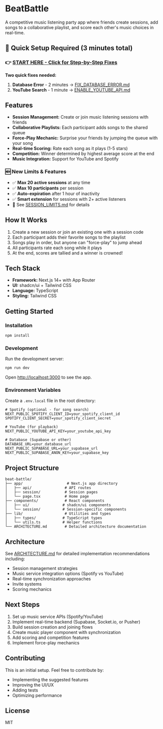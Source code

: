 # BeatBattle

A competitive music listening party app where friends create sessions, add songs to a collaborative playlist, and score each other's music choices in real-time.

## 🚨 Quick Setup Required (3 minutes total)

### 👉 **[START HERE - Click for Step-by-Step Fixes](START_HERE.md)**

**Two quick fixes needed:**
1. **Database Error** - 2 minutes → [FIX_DATABASE_ERROR.md](FIX_DATABASE_ERROR.md)
2. **YouTube Search** - 1 minute → [ENABLE_YOUTUBE_API.md](ENABLE_YOUTUBE_API.md)

## Features

- **Session Management:** Create or join music listening sessions with friends
- **Collaborative Playlists:** Each participant adds songs to the shared queue
- **Force-Play Mechanic:** Surprise your friends by jumping the queue with your song
- **Real-time Scoring:** Rate each song as it plays (1-5 stars)
- **Competition:** Winner determined by highest average score at the end
- **Music Integration:** Support for YouTube and Spotify

### 🆕 New Limits & Features
- ✅ **Max 20 active sessions** at any time
- ✅ **Max 10 participants** per session
- ✅ **Auto-expiration** after 1 hour of inactivity
- ✅ **Smart extension** for sessions with 2+ active listeners
- 📖 See [SESSION_LIMITS.md](SESSION_LIMITS.md) for details

## How It Works

1. Create a new session or join an existing one with a session code
2. Each participant adds their favorite songs to the playlist
3. Songs play in order, but anyone can "force-play" to jump ahead
4. All participants rate each song while it plays
5. At the end, scores are tallied and a winner is crowned!

## Tech Stack

- **Framework:** Next.js 14+ with App Router
- **UI:** shadcn/ui + Tailwind CSS
- **Language:** TypeScript
- **Styling:** Tailwind CSS

## Getting Started

### Installation

```bash
npm install
```

### Development

Run the development server:

```bash
npm run dev
```

Open [http://localhost:3000](http://localhost:3000) to see the app.

### Environment Variables

Create a `.env.local` file in the root directory:

```env
# Spotify (optional - for song search)
NEXT_PUBLIC_SPOTIFY_CLIENT_ID=your_spotify_client_id
SPOTIFY_CLIENT_SECRET=your_spotify_client_secret

# YouTube (for playback)
NEXT_PUBLIC_YOUTUBE_API_KEY=your_youtube_api_key

# Database (Supabase or other)
DATABASE_URL=your_database_url
NEXT_PUBLIC_SUPABASE_URL=your_supabase_url
NEXT_PUBLIC_SUPABASE_ANON_KEY=your_supabase_key
```

## Project Structure

```
beat-battle/
├── app/                    # Next.js app directory
│   ├── api/               # API routes
│   ├── session/           # Session pages
│   └── page.tsx           # Home page
├── components/            # React components
│   ├── ui/               # shadcn/ui components
│   └── session/          # Session-specific components
├── lib/                   # Utilities and types
│   ├── types/            # TypeScript types
│   └── utils.ts          # Helper functions
└── ARCHITECTURE.md        # Detailed architecture documentation
```

## Architecture

See [ARCHITECTURE.md](./ARCHITECTURE.md) for detailed implementation recommendations including:
- Session management strategies
- Music service integration options (Spotify vs YouTube)
- Real-time synchronization approaches
- Invite systems
- Scoring mechanics

## Next Steps

1. Set up music service APIs (Spotify/YouTube)
2. Implement real-time backend (Supabase, Socket.io, or Pusher)
3. Build session creation and joining flows
4. Create music player component with synchronization
5. Add scoring and competition features
6. Implement force-play mechanics

## Contributing

This is an initial setup. Feel free to contribute by:
- Implementing the suggested features
- Improving the UI/UX
- Adding tests
- Optimizing performance

## License

MIT

